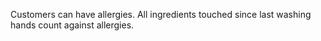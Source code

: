 Customers can have allergies. All ingredients touched since last washing hands count against allergies. 